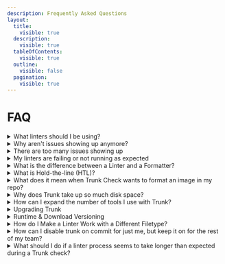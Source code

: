 ```yaml
---
description: Frequently Asked Questions
layout:
  title:
    visible: true
  description:
    visible: true
  tableOfContents:
    visible: true
  outline:
    visible: false
  pagination:
    visible: true
---
```


# FAQ

<details>

<summary>What linters should I be using?</summary>

The best set of linters depends on your particular needs and which tech stack you are using (C/C++, Javascript, Rust, Python, etc).

By default Trunk Check will detect your project type and select a recommended set of linters for that type, ESLint for a Javascript project or `clang-tidy` for C++ projects.

There are plenty more linters you can use, however.

You can see all possible (built in) linters with

```sh
trunk check list
```

and enable a new linter with

```sh
trunk check enable cool_new_linter
```

See more about our [supported linters here](https://docs.trunk.io/check/supported-linters).

</details>

<details>

<summary>Why aren't issues showing up anymore?</summary>

If you aren’t seeing any issues the likely cause is that your local repo is clean.

By default Trunk Check only processes new changes to your codebase (read about [hold-the-line](https://docs.trunk.io/check/under-the-hood)).

To scan older changes try running:

```sh
trunk check --samples=5
```

to look at a sampling of each linter's issues for 5 random files

```sh
trunk check --all
```

to scan all files, whether they've changed or not. [More on CLI options](https://docs.trunk.io/check/command-line).

</details>

<details>

<summary>There are too many issues showing up</summary>

One reason for seeing too many issues is that you may have multiple linters configured which are all printing output.

Try running just one linter at a time with the `--filter=some_linter` option.

Another reason may be that linters are running on files they should skip, such as generated code from other tools. [These docs explain how to configure linters to ignore certain files.](https://docs.trunk.io/check/configuration#ignoring-files)

Linters are usually configured to be very aggressive and flag many potential bugs and security risks.

Sometimes you may want to tell a linter “Trust me, I know what I’m doing”.

If that is the case you can configure [a linter to ignore certain issues](https://docs.trunk.io/check/ignoring-issues).

A final possible reason for excess issues is that one of your linters is misconfigured.

For example, when using ESlint on a TypeScript project it will flag code that is perfectly fine for TypeScript, but incorrect for JavaScript.

In this case make sure that your `.eslintrc` file is correctly set up to handle TypeScript.

Also make sure the `extends` section lists the `typescript` defaults after the `eslint:recommended` ones, since ESLint uses _last one wins_ priority.

[More on the CLI options](https://docs.trunk.io/check/command-line).

</details>

<details>

<summary>My linters are failing or not running as expected</summary>

When your linters aren’t working the way you expect, first check their configuration.

Trunk’s [list of supported linters](https://docs.trunk.io/check/supported-linters#linter-specific-configuration) provides some specific tips for certain linters.

You can see the full default configuration of every linter in [Trunk’s public plugin repo](https://github.com/trunk-io/plugins/tree/main).

You can also try running `trunk check --verbose` to see what’s going on under the hood.

If that still doesn’t work then please reach out to us on [our community Slack](https://trunkcommunity.slack.com/ssb/redirect) with the output of `trunk check --verbose`.

</details>

<details>

<summary>What is the difference between a Linter and a Formatter?</summary>

A **linter** is a tool that looks for potential code errors such as security vulnerabilities, code spell, anti-patterns, and other things that might be a problem at runtime. _Linters generally report warnings and errors but do not modify code_.

A **formatter** is a tool that reformats code to fit a particular style (indentation, sorting imports, semicolons, etc). _Formatters always modify code._ In general, even though your setup may use many different linters we recommend using only _one formatter per filetype_.

Some tools like ESLint can serve as both a linter and formatter for Javascript code.

If Prettier is also enabled then code could be reformatted twice, creating conflicts.

In this case we recommend using ESLint just for linting and use Prettier for code formatting. [Further advice for ESLint with prettier](https://docs.trunk.io/check/supported-linters#eslint).

Ruff and Black are another example of a linter/formatter pair that can collide with each other if not configured properly.

If you enable Ruff but don’t already have a ruff config, Trunk Check will generate a `ruff.toml` file for you automatically.

This [ruff.toml](https://github.com/trunk-io/plugins/blob/main/linters/ruff/ruff.toml) is _formatter friendly_, meaning that it will silence formatting related warnings and allow Black to take care of them more quickly and easily.

This is another example of tuning your linters with linter configs.

</details>

<details>

<summary>What is Hold-the-line (HTL)?</summary>

**Hold The Line** (HTL) is the principle that Trunk Check will _only run on new changes_ in your codebase, rather than every file in the whole repo.

This allows you to use Check to improve your codebase **incrementally** rather than having to address all of the issues at once.

HTL also runs checks much faster than scanning the entire codebase would.

HTL works even within files! Check only processes changed lines in a file, not the entire file.

More [on how Hold the Line works](configuration/hold-the-line.md).

If you specifically want to work on older files you can do that by running `trunk check` directly on that file

```sh
trunk check foo.file
```

or

```sh
trunk check --all
```

to run on all files. [More on CLI options](https://docs.trunk.io/check/command-line#options).

</details>

<details>

<summary>What does it mean when Trunk Check wants to format an image in my repo?</summary>

Sometimes Trunk Check says there is some `Incorrect formatting` in your images.

Check usually enables a program called [Oxipng](https://github.com/shssoichiro/oxipng) which can _optimize_ images to make them smaller (without losing any data).

The error message just means that Oxipng wants to optimize those images.

You can do that with `trunk fmt` or `trunk fmt filename.png`.

You can also disable Oxipng with `trunk check disable oxipng`.

</details>

<details>

<summary>Why does Trunk take up so much disk space?</summary>

Trunk Check uses hermetically versioned tools, which means it downloads a separate copy of the tools and runtime for each tool version.

Over time, as tools are upgraded, this can leave a lot of unnecessary files in the cache directory.

Trunk is working on a way to automatically remove unneeded files from the cache.

In the meantime you can safely clear your cache with

```sh
trunk cache clean --all
```

then run `trunk install` again in your repos.

</details>

<details>

<summary>How can I expand the number of tools I use with Trunk?</summary>

Trunk supports over 100 different linters, checkers, and other tools; and we are always adding more! Some tools are easier to configure than others, and we enable many of them out-of-the-box.

You can read more about specific linter setup [here](https://docs.trunk.io/check/supported-linters).

Trunk is intended to be the one-stop-shop for running all of your linters.

To see a list of currently available linters run

```sh
trunk check list
```

</details>

<details>

<summary>Upgrading Trunk</summary>

Trunk automatically keeps your tools up to date.

To check for recent updates you can run `trunk upgrade` to get the latest tools and fixes.

You can read more about how this works [here](https://docs.trunk.io/cli/upgrade).

When upgrading from Trunk CLI versions 1.14.2 or older, you will have to rerun `trunk upgrade`in order to get all available fixes.

</details>

<details>

<summary>Runtime &#x26; Download Versioning</summary>

Some of the tools that Trunk installs use direct downloads and others use runtime installs.

For example, most Javascript tools run using the NodeJS runtime.

Runtimes themselves are provided through Trunk as versioned direct downloads.

You can use a different version of a runtime by changing its version in the enabled section of your `.trunk/trunk.yaml` file in the `runtimes` section.

```yaml
runtimes:
  enabled:
    - node@18.12.1
    - python@3.10.8
```

If you want to pin the version of a runtime that a particular tool uses, you can do that with an `!` after the version number in your `trunk.yaml`.

```yaml
lint:
  enabled:
    - pylint@2.17.5!
```

[More on pinning versions](https://docs.trunk.io/cli/upgrade#pinning-versions)

However, some versions are not supported in Trunk check by default.

If you need to specify an unsupported version, for example to use a particular python version that has been deprecated, you would need to override the `downloads` section as necessary.

Check out the definition for [python downloads here](https://github.com/trunk-io/plugins/blob/main/runtimes/python/plugin.yaml).

In general we advise against using unsupported runtimes.

[More on how runtimes work](https://docs.trunk.io/runtimes)

</details>

<details>

<summary>How do I Make a Linter Work with a Different Filetype?</summary>

Every linter defines a set of file types that it wants to work with in a section of the YAML called `files`.

To change this you need to override the files section of that linter’s definition. [More linter application file types](https://docs.trunk.io/check/custom-linters#applicable-filetypes).

Suppose you are using the **foo-linter** which normally runs on `foo` files.

The config might look like this:

```yaml
lint:
  files:
    - name: foo
      extensions: [foo]
  definitions:
    - name: foo-linter
      files: [foo]
      commands:
        - name: lint
          output: pass_fail
          run: echo “foo”
          success_codes: [0, 1]
```

To add support for `bar` files add this to your `trunk.yaml` file.

The first part defines the `bar` file type, and the second says that `foo-linter` uses both `foo` and `bar` files.

```yaml
lint:
  files:
    - name: bar
      extensions: [bar]
...

  definitions:
    - name: foo-linter
        files:
          - foo
          - bar
```

</details>

<details>

<summary>How can I disable trunk on commit for just me,  but keep it on for the rest of my team?</summary>

If you prefer to never run Trunk on commit and push you can disable it just for you.

Edit or create the `.trunk/user.yaml` file and change the `actions.disabled` section to look like this:

```yaml
version: 0.1
actions:
  disabled:
    - trunk-check-pre-push
    - trunk-fmt-pre-commit
```

This will disable the checks for just the current user.

The `.trunk/user.yaml` file is specifically gitignored but will be loaded locally if present.

</details>

<details>

<summary>What should I do if a linter process seems to take longer than expected during a Trunk check?</summary>

There are two main strategies to address this issue: **configuring timeouts** and **ignoring certain files**.

#### Timeout Configuration

Each linter integrated with Trunk Check has a default timeout of 10 minutes to prevent processes from running indefinitely.

If a linter exceeds this timeframe, Trunk Check will automatically terminate the process and notify you of the timeout.

To adjust the timeout duration for a specific linter, you can modify its `run_timeout` setting in your configuration.

For example:

```yaml
lint:
  definitions:
    - name: clang-tidy
      run_timeout: 5m
```

Timeouts can be specified using `s` for seconds, `m` for minutes, or `h` for hours, allowing you to tailor the behavior to your project's needs.

More on [linter timeouts](configuration/#timeout).

#### Ignoring Files

Certain files, particularly those that are auto-generated, may not require linting and can significantly extend the duration of checks.

To exclude these from being checked, use the `ignore` key in your configuration:

```yaml
lint:
  ignore:
    - linters: [ALL]
      paths:
        # Ignore generated files
        - src/generated/**
        # Except for files ending in .foo
        - !src/generated/**/*.foo # Test data


        - test/test_data
```

This approach lets you specify which linters to ignore for particular paths, optimizing the check process and focusing on relevant files. [More details on ignoring files](configuration/ignoring-issues-and-files.md#ignoring-all-issues-formatting-in-a-file).

</details>
